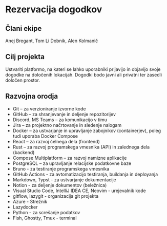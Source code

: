 # Rezervacija dogodkov

## Člani ekipe
Anej Bregant, Tom Li Dobnik, Alen Kolmanič

## Cilj projekta

Ustvariti platformo, na kateri se lahko uporabniki prijavijo in objavijo svoje dogodke na določenih lokacijah. Dogodki bodo javni ali privatni ter zasedli določen prostor.

## Razvojna orodja
- Git – za verzioniranje izvorne kode
- GitHub – za shranjevanje in deljenje repozitorijev
- Discord, MS Teams – za komunikacijo v timu
- Jira – za projektno načrtovanje in sledenje nalogam
- Docker – za ustvarjanje in upravljanje zabojnikov (containerjev), poleg tudi uporaba Docker Compose
- React – za razvoj čelnega dela (frontend)
- Rust – za razvoj programskega vmesnika (API) in zalednega dela (backend)
- Compose Multiplatform – za razvoj namizne aplikacije
- PostgreSQL – za upravljanje relacijske podatkovne baze
- Bruno - za testiranje programskega vmesnika
- GitHub Actions - za avtomatizacijo testiranja, buildanja in deployanja
- Markdown, Typst - za ustvarjanje dokumentacije
- Notion - za deljenje dokumentov (beležnica)
- Visual Studio Code, IntelliJ IDEA CE, Neovim - urejevalnik kode
- gitflow, lazygit - organizacija git projekta
- Azure - Strežnik
- Lazydocker
- Python - za screšanje podatkov
- Fish, Ghostty, Tmux - terminal
